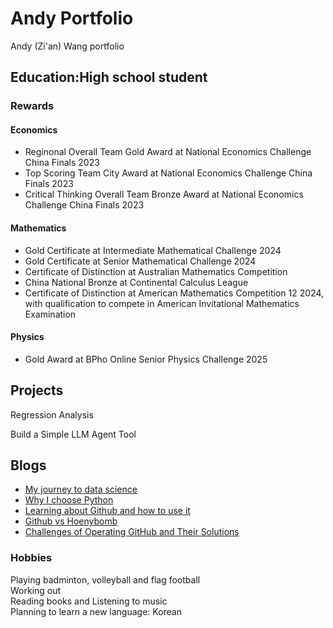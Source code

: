 # Andy Portfolio
Andy (Zi'an) Wang portfolio 

## Education:High school student

### Rewards

#### Economics
- Reginonal Overall Team Gold Award at National Economics Challenge China Finals 2023
- Top Scoring Team City Award at National Economics Challenge China Finals 2023
- Critical Thinking Overall Team Bronze Award at National Economics Challenge China Finals 2023

#### Mathematics
- Gold Certificate at Intermediate Mathematical Challenge 2024
- Gold Certificate at Senior Mathematical Challenge 2024
- Certificate of Distinction at Australian Mathematics Competition
- China National Bronze at Continental Calculus League
- Certificate of Distinction at American Mathematics Competition 12 2024, with qualification to compete in American Invitational Mathematics Examination
  
#### Physics
- Gold Award at BPho Online Senior Physics Challenge 2025

## Projects
Regression Analysis

Build a Simple LLM Agent Tool

## Blogs
- [My journey to data science](blog/My_journey_to_data_science.html)
- [Why I choose Python](blog/Why_I_choose_python.md)
- [Learning about Github and how to use it](blog/Learning_Github.md)
- [Github vs Hoenybomb](blog/Personal_insight_about_Github.md)
- [Challenges of Operating GitHub and Their Solutions](blog/Challenges_Github.md)
  


### Hobbies
Playing badminton, volleyball and flag football\
Working out\
Reading books and Listening to music\
Planning to learn a new language: Korean
